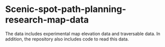 # Scenic-spot-path-planning-research-map-data
The data includes experimental map elevation data and traversable data. In addition, the repository also includes code to read this data.
